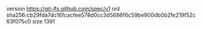 version https://git-lfs.github.com/spec/v1
oid sha256:cb29fda7dc16fcacfee578d0cc3d5686f6c59be900db0b2fe219f52c63f075c0
size 1391
